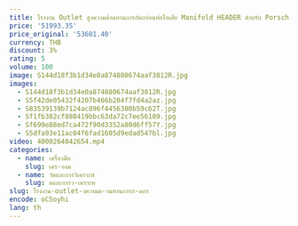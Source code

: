 ```yaml
---
title: โรงงาน Outlet สูงความต้านทานการกัดกร่อนท่อไอเสีย Manifold HEADER สําหรับ Porsche Panamera 971 GTS 4.0T downpipe end ไอเสีย
price: '51993.35'
price_original: '53601.40'
currency: THB
discount: 3%
rating: 5
volume: 100
image: S144d18f3b1d34e0a874880674aaf3812R.jpg
images:
  - S144d18f3b1d34e0a874880674aaf3812R.jpg
  - S5f42de05432f4207b466b284f7fd4a2az.jpg
  - S83539139b7124ac896f4456380b59c62T.jpg
  - Sf1fb382cf888419bbc63da72c7ee56189.jpg
  - Sf699e88ed7ca472f90d3352a80d6ff57Y.jpg
  - S5dfa93e11ac04f6fad1605d9edad547bl.jpg
video: 4000264042654.mp4
categories:
  - name: เครื่องมือ
    slug: เคร-องม
  - name: วัดและการวิเคราะห์
    slug: ดและการว-เคราะห
slug: โรงงาน-outlet-งความต-านทานการก-ดกร
encode: oC5oyhi
lang: th
---
```

  